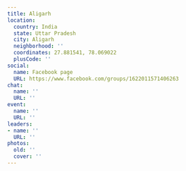 ```yaml
---
title: Aligarh
location:
  country: India
  state: Uttar Pradesh
  city: Aligarh
  neighborhood: ''
  coordinates: 27.881541, 78.069022
  plusCode: ''
social:
  name: Facebook page
  URL: https://www.facebook.com/groups/1622011571406263
chat:
  name: ''
  URL: ''
event:
  name: ''
  URL: ''
leaders:
- name: ''
  URL: ''
photos:
  old: ''
  cover: ''
---
```

